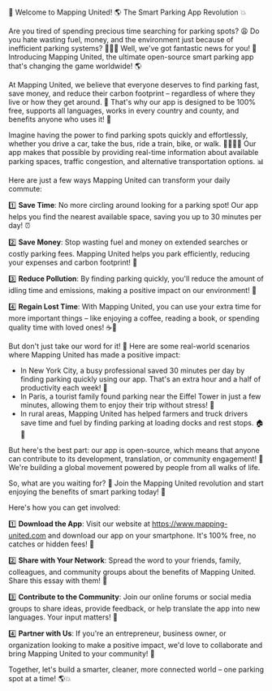 🚨 Welcome to Mapping United! 🌎 The Smart Parking App Revolution 💥

Are you tired of spending precious time searching for parking spots? 😩 Do you hate wasting fuel, money, and the environment just because of inefficient parking systems? 🚗💸🌃 Well, we've got fantastic news for you! 📣 Introducing Mapping United, the ultimate open-source smart parking app that's changing the game worldwide! 🌎

At Mapping United, we believe that everyone deserves to find parking fast, save money, and reduce their carbon footprint – regardless of where they live or how they get around. 🌟 That's why our app is designed to be 100% free, supports all languages, works in every country and county, and benefits anyone who uses it! 🚀

Imagine having the power to find parking spots quickly and effortlessly, whether you drive a car, take the bus, ride a train, bike, or walk. 🚴‍♀️🚌💨 Our app makes that possible by providing real-time information about available parking spaces, traffic congestion, and alternative transportation options. 📊

Here are just a few ways Mapping United can transform your daily commute:

1️⃣ **Save Time**: No more circling around looking for a parking spot! Our app helps you find the nearest available space, saving you up to 30 minutes per day! ⏰

2️⃣ **Save Money**: Stop wasting fuel and money on extended searches or costly parking fees. Mapping United helps you park efficiently, reducing your expenses and carbon footprint! 💸

3️⃣ **Reduce Pollution**: By finding parking quickly, you'll reduce the amount of idling time and emissions, making a positive impact on our environment! 🌿

4️⃣ **Regain Lost Time**: With Mapping United, you can use your extra time for more important things – like enjoying a coffee, reading a book, or spending quality time with loved ones! ☕️📖

But don't just take our word for it! 🤔 Here are some real-world scenarios where Mapping United has made a positive impact:

* In New York City, a busy professional saved 30 minutes per day by finding parking quickly using our app. That's an extra hour and a half of productivity each week! 💼
* In Paris, a tourist family found parking near the Eiffel Tower in just a few minutes, allowing them to enjoy their trip without stress! 🗼️
* In rural areas, Mapping United has helped farmers and truck drivers save time and fuel by finding parking at loading docks and rest stops. 🏠🚚

But here's the best part: our app is open-source, which means that anyone can contribute to its development, translation, or community engagement! 🤝 We're building a global movement powered by people from all walks of life.

So, what are you waiting for? 🎉 Join the Mapping United revolution and start enjoying the benefits of smart parking today! 📱

Here's how you can get involved:

1️⃣ **Download the App**: Visit our website at https://www.mapping-united.com and download our app on your smartphone. It's 100% free, no catches or hidden fees! 📲

2️⃣ **Share with Your Network**: Spread the word to your friends, family, colleagues, and community groups about the benefits of Mapping United. Share this essay with them! 📨

3️⃣ **Contribute to the Community**: Join our online forums or social media groups to share ideas, provide feedback, or help translate the app into new languages. Your input matters! 💬

4️⃣ **Partner with Us**: If you're an entrepreneur, business owner, or organization looking to make a positive impact, we'd love to collaborate and bring Mapping United to your community! 🤝

Together, let's build a smarter, cleaner, more connected world – one parking spot at a time! 🌎💥